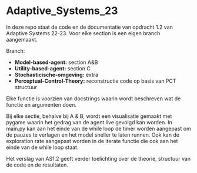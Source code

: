 # Adaptive_Systems_23

In deze repo staat de code en de documentatie van opdracht 1.2 van Adaptive Systems 22-23. Voor elke section is een eigen branch aangemaakt.

Branch:
- <b>Model-based-agent:</b> section A&B
- <b>Utility-based-agent:</b> section C
- <b>Stochasticische-omgeving:</b> extra
- <b>Perceptual-Control-Theory:</b> reconstructie code op basis van PCT structuur

Elke functie is voorzien van docstrings waarin wordt beschreven wat de functie en argumenten doen.

Bij elke sectie, behalve bij A & B, wordt een visualisatie gemaakt met pygame waarin het gedrag van de agent live gevolgd kan worden.
In main.py kan aan het einde van de while loop de timer worden aangepast om de pauzes te verlagen en het model sneller te laten runnen.
Ook kan de exploration rate aangepast worden in de iterate functie die ook aan het einde van de while loop staat.

Het verslag van AS1.2 geeft verder toelichting over de theorie, structuur van de code en de resultaten.
